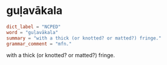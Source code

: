 # guḷavākala

``` toml
dict_label = "NCPED"
word = "guḷavākala"
summary = "with a thick (or knotted? or matted?) fringe."
grammar_comment = "mfn."
```

with a thick (or knotted? or matted?) fringe.

